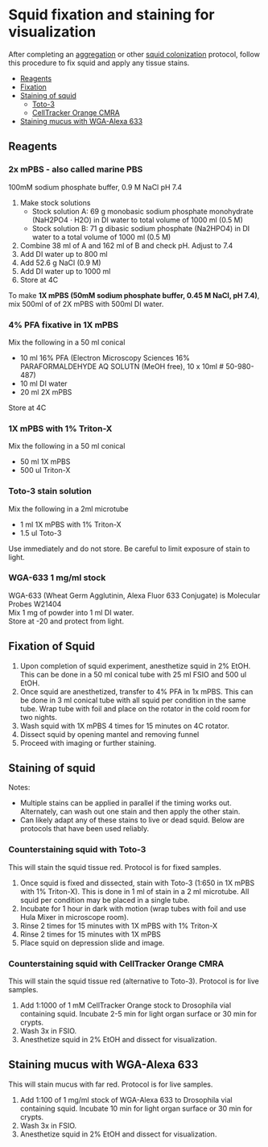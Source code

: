 # Squid fixation and staining for visualization

After completing an [aggregation](squid-colonization-aggregates.md) or other [squid colonization](squid-colonization.md) protocol, follow this procedure to fix squid and apply any tissue stains.

- [Reagents](#reagents)
- [Fixation](#fixation)
- [Staining of squid](#staining-of-squid)
  - [Toto-3](#counterstaining-squid-with-Toto-3)
  - [CellTracker Orange CMRA](#counterstaining-squid-with-celltracker-orange-cmra)
- [Staining mucus with WGA-Alexa 633](#staining-mucus-with-wga-alexa-633)


## Reagents

### 2x mPBS - also called marine PBS
100mM sodium phosphate buffer, 0.9 M NaCl  pH 7.4
1. Make stock solutions
    - Stock solution A: 69 g monobasic sodium phosphate monohydrate (NaH2PO4 · H2O) in DI water to total volume of 1000 ml (0.5 M)
    - Stock solution B: 71 g dibasic sodium phosphate (Na2HPO4) in DI water to a total volume of 1000 ml (0.5 M)
1. Combine 38 ml of A and 162 ml of B and check pH. Adjust to 7.4
1. Add DI water up to 800 ml
1. Add 52.6 g NaCl (0.9 M)
1. Add DI water up to 1000 ml
1. Store at 4C

To make **1X mPBS (50mM sodium phosphate buffer, 0.45 M NaCl, pH 7.4)**, mix 500ml of of 2X mPBS with 500ml DI water.

### 4% PFA fixative in 1X mPBS
Mix the following in a 50 ml conical
  - 10 ml 16% PFA (Electron Microscopy Sciences 16% PARAFORMALDEHYDE AQ SOLUTN (MeOH free), 10 x 10ml #	50-980-487)
  - 10 ml DI water
  - 20 ml 2X mPBS  

Store at 4C

### 1X mPBS with 1% Triton-X
Mix the following in a 50 ml conical
  - 50 ml 1X mPBS
  - 500 ul Triton-X

### Toto-3 stain solution
Mix the following in a 2ml microtube
  - 1 ml 1X mPBS with 1% Triton-X
  - 1.5 ul Toto-3  

Use immediately and do not store. Be careful to limit exposure of stain to light.

### WGA-633 1 mg/ml stock
WGA-633 (Wheat Germ Agglutinin, Alexa Fluor 633 Conjugate) is Molecular Probes W21404  
Mix 1 mg of powder into 1 ml DI water.  
Store at -20 and protect from light.  

## Fixation of Squid

1. Upon completion of squid experiment, anesthetize squid in 2% EtOH. This can be done in a 50 ml conical tube with 25 ml FSIO and 500 ul EtOH.
1. Once squid are anesthetized, transfer to 4% PFA in 1x mPBS. This can be done in 3 ml conical tube with all squid per condition in the same tube. Wrap tube with foil and place on the rotator in the cold room for two nights.
1. Wash squid with 1X mPBS 4 times for 15 minutes on 4C rotator.
1. Dissect squid by opening mantel and removing funnel
1. Proceed with imaging or further staining.

## Staining of squid

Notes:
- Multiple stains can be applied in parallel if the timing works out. Alternately, can wash out one stain and then apply the other stain.
- Can likely adapt any of these stains to live or dead squid. Below are protocols that have been used reliably.


### Counterstaining squid with Toto-3

This will stain the squid tissue red. Protocol is for fixed samples.

1. Once squid is fixed and dissected, stain with Toto-3 (1:650 in 1X mPBS with 1% Triton-X). This is done in 1 ml of stain in a 2 ml microtube. All squid per condition may be placed in a single tube.
1. Incubate for 1 hour in dark with motion (wrap tubes with foil and use Hula Mixer in microscope room).
1. Rinse 2 times for 15 minutes with 1X mPBS with 1% Triton-X
1. Rinse 2 times for 15 minutes with 1X mPBS
1. Place squid on depression slide and image.

### Counterstaining squid with CellTracker Orange CMRA

This will stain the squid tissue red (alternative to Toto-3). Protocol is for live samples.

1. Add 1:1000 of 1 mM CellTracker Orange stock to Drosophila vial containing squid. Incubate 2-5 min for light organ surface or 30 min for crypts.
1. Wash 3x in FSIO.
1. Anesthetize squid in 2% EtOH and dissect for visualization.


## Staining mucus with WGA-Alexa 633

This will stain mucus with far red. Protocol is for live samples.

1. Add 1:100 of 1 mg/ml stock of WGA-Alexa 633 to Drosophila vial containing squid. Incubate 10 min for light organ surface or 30 min for crypts.
1. Wash 3x in FSIO.
1. Anesthetize squid in 2% EtOH and dissect for visualization.
